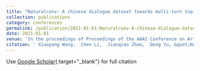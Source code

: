 ```yaml
---
title: "Naturalconv: A chinese dialogue dataset towards multi-turn topic-driven conversation"
collection: publications
category: conferences
permalink: /publication/2021-01-01-Naturalconv-A-chinese-dialogue-dataset-towards-multi-turn-topic-driven-conversation
date: 2021-01-01
venue: 'In the proceedings of Proceedings of the AAAI Conference on Artificial Intelligence (AAAI)'
citation: ' Xiaoyang Wang,  Chen Li,  Jianqiao Zhao,  Dong Yu, &quot;Naturalconv: A chinese dialogue dataset towards multi-turn topic-driven conversation.&quot; In the proceedings of Proceedings of the AAAI Conference on Artificial Intelligence (AAAI), 2021.'
---
```

Use [Google Scholar](https://scholar.google.com/scholar?q=Naturalconv:+A+chinese+dialogue+dataset+towards+multi+turn+topic+driven+conversation){:target="_blank"} for full citation